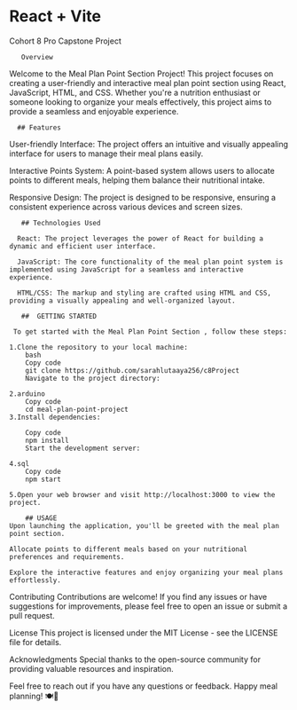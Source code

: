 # React + Vite

Cohort 8 Pro Capstone Project

       Overview
Welcome to the Meal Plan Point Section Project! This project focuses on creating a user-friendly and interactive meal plan point section using React, JavaScript, HTML, and CSS. Whether you're a nutrition enthusiast or someone looking to organize your meals effectively, this project aims to provide a seamless and enjoyable experience.

      ## Features
User-friendly Interface: The project offers an intuitive and visually appealing interface for users to manage their meal plans easily.

Interactive Points System: A point-based system allows users to allocate points to different meals, helping them balance their nutritional intake.

Responsive Design: The project is designed to be responsive, ensuring a consistent experience across various devices and screen sizes.

       ## Technologies Used

      React: The project leverages the power of React for building a dynamic and efficient user interface.

      JavaScript: The core functionality of the meal plan point system is implemented using JavaScript for a seamless and interactive experience.

      HTML/CSS: The markup and styling are crafted using HTML and CSS, providing a visually appealing and well-organized layout.

       ##  GETTING STARTED

     To get started with the Meal Plan Point Section , follow these steps:

    1.Clone the repository to your local machine:
        bash
        Copy code
        git clone https://github.com/sarahlutaaya256/c8Project
        Navigate to the project directory:

    2.arduino
        Copy code
        cd meal-plan-point-project
    3.Install dependencies:

        Copy code
        npm install
        Start the development server:

    4.sql
        Copy code
        npm start

    5.Open your web browser and visit http://localhost:3000 to view the project.

        ## USAGE
    Upon launching the application, you'll be greeted with the meal plan point section.

    Allocate points to different meals based on your nutritional preferences and requirements.

    Explore the interactive features and enjoy organizing your meal plans effortlessly.

Contributing
Contributions are welcome! If you find any issues or have suggestions for improvements, please feel free to open an issue or submit a pull request.

License
This project is licensed under the MIT License - see the LICENSE file for details.

Acknowledgments
Special thanks to the open-source community for providing valuable resources and inspiration.

Feel free to reach out if you have any questions or feedback. Happy meal planning! 🍽️🌟